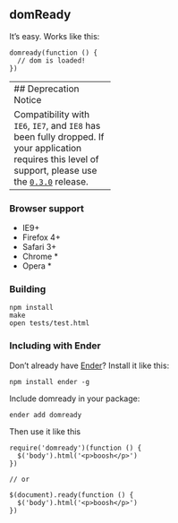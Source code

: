 domReady
--------

It’s easy. Works like this:

    domready(function () {
      // dom is loaded!
    })

<table style="width:36%;"><colgroup><col style="width: 36%" /></colgroup><tbody><tr class="odd"><td style="text-align: left;">## Deprecation Notice</td></tr><tr class="even"><td style="text-align: left;">Compatibility with <code>IE6</code>, <code>IE7</code>, and <code>IE8</code> has been fully dropped. If your application requires this level of support, please use the <a href="https://github.com/ded/domready/tree/v0.3.0"><code>0.3.0</code></a> release.</td></tr></tbody></table>

### Browser support

-   IE9+
-   Firefox 4+
-   Safari 3+
-   Chrome \*
-   Opera \*

### Building

    npm install
    make
    open tests/test.html

### Including with Ender

Don’t already have [Ender](http://enderjs.com)? Install it like this:

    npm install ender -g

Include domready in your package:

    ender add domready

Then use it like this

    require('domready')(function () {
      $('body').html('<p>boosh</p>')
    })

    // or

    $(document).ready(function () {
      $('body').html('<p>boosh</p>')
    })
